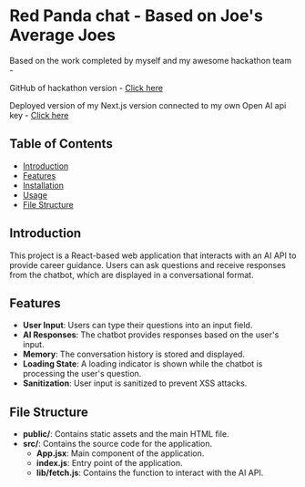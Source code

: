 # Red Panda chat - Based on Joe's Average Joes

Based on the work completed by myself and my awesome hackathon team -

GitHub of hackathon version - [Click here](https://github.com/AparnaAbbina/averagejoe)

Deployed version of my Next.js version connected to my own Open AI api key - [Click here](https://codefest-hackathon.vercel.app/)

## Table of Contents

- [Introduction](#introduction)
- [Features](#features)
- [Installation](#installation)
- [Usage](#usage)
- [File Structure](#file-structure)

## Introduction

This project is a React-based web application that interacts with an AI API to provide career guidance. Users can ask questions and receive responses from the chatbot, which are displayed in a conversational format.

## Features

- **User Input**: Users can type their questions into an input field.
- **AI Responses**: The chatbot provides responses based on the user's input.
- **Memory**: The conversation history is stored and displayed.
- **Loading State**: A loading indicator is shown while the chatbot is processing the user's question.
- **Sanitization**: User input is sanitized to prevent XSS attacks.

## File Structure

- **public/**: Contains static assets and the main HTML file.
- **src/**: Contains the source code for the application.
  - **App.jsx**: Main component of the application.
  - **index.js**: Entry point of the application.
  - **lib/fetch.js**: Contains the function to interact with the AI API.
